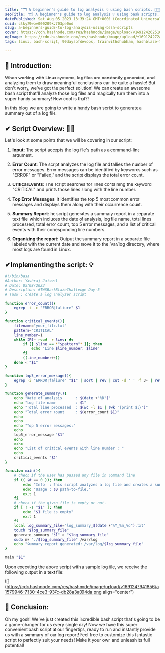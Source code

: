 ```yaml
---
title: "🗂️ A beginner's guide to log analysis 💡 using bash scripts. 🧾🔥🔥"
seoTitle: "🗂️ A beginner's guide to log analysis 💡 using bash scripts. 🧾🔥🔥"
datePublished: Sat Aug 05 2023 13:39:24 GMT+0000 (Coordinated Universal Time)
cuid: clky29wov000209kz703pe0nd
slug: a-beginners-guide-to-log-analysis-using-bash-scripts
cover: https://cdn.hashnode.com/res/hashnode/image/upload/v1691242625169/74fb0b92-f890-4a07-89f7-e34de8734944.png
ogImage: https://cdn.hashnode.com/res/hashnode/image/upload/v1691242724177/9a6a6f72-18d9-48fd-9ed1-4aff5fee3471.png
tags: linux, bash-script, 90daysofdevops, trainwithshubham, bashblaze-7-days-of-bash-scripting-challenge

---
```


## **📍** Introduction:

When working with Linux systems, log files are constantly generated, and analyzing them to draw meaningful conclusions can be quite a hassle! But don't worry, we've got the perfect solution! We can create an awesome bash script that'll analyze those log files and magically turn them into a super handy summary! How cool is that?!

In this blog, we are going to write a handy bash script to generate a summary out of a log file.

## ✔ Script Overview: 📃👀

Let's look at some points that we will be covering in our script:

1. **Input**: The script accepts the log file's path as a command-line argument.
    
2. **Error Count**: The script analyzes the log file and tallies the number of error messages. Error messages can be identified by keywords such as "ERROR" or "Failed," and the script displays the total error count.
    
3. **Critical Events**: The script searches for lines containing the keyword "CRITICAL" and prints those lines along with the line number.
    
4. **Top Error Messages**: It identifies the top 5 most common error messages and displays them along with their occurrence count.
    
5. **Summary Report**: he script generates a summary report in a separate text file, which includes the date of analysis, log file name, total lines processed, total error count, top 5 error messages, and a list of critical events with their corresponding line numbers.
    
6. **Organizing the report:** Output the summary report in a separate file labeled with the current date and move it to the /var/log directory, where most logs are found in Linux.
    

## ✔Implementing the script: 💡

```bash
#!/bin/bash
#Author: Yashraj Jaiswal
# Date: 05/08/2023
# Description: #TWSBashBlazeChallenge Day-5
# Task : create a log analyzer script

function error_count(){
    egrep -i -c "ERROR|faliure" $1
}

function critical_events(){
    filename="your_file.txt"
    pattern="CRITICAL"
    line_number=1
    while IFS= read -r line; do
        if [[ $line == *"$pattern"* ]]; then
            echo "Line $line_number: $line"
        fi
        ((line_number++))
    done < "$1"
}

function top5_error_message(){
    egrep -i "ERROR|faliure" "$1" | sort | rev | cut -d ' ' -f 3- | rev | uniq -c | sort -r  | head -5
}

function generate_summary(){
    echo "Date of analysis      : $(date +"%D")"
    echo "Log file name         : $1"
    echo "Total line processed  : $(wc -l $1 | awk '{print $1}')"
    echo "Total error count     : $(error_count $1)"
    echo
    echo
    echo "Top 5 error messages:"
    echo
    top5_error_message "$1"
    echo
    echo
    echo "List of critical events with line number : "
    echo
    critical_events "$1"
}

function main(){
    # check if the user has passed any file in command line
    if (( $# == 0 )); then
        echo "Info  : this script analyzes a log file and creates a summary out of it."
        echo "Usage : $0 path-to-file."
        exit 1
    fi
    # check if the given file is empty or not.
    if [ ! -s "$1" ]; then
        echo "$1 file is empty"
        exit 1
    fi
    local log_summary_file="log_summary_$(date +"%Y_%m_%d").txt"
    touch "$log_summary_file"
    generate_summary "$1" > "$log_summary_file"
    sudo mv "./$log_summary_file" /var/log
    echo "Summary report generated: /var/log/$log_summary_file"
}

main "$1"
```

Upon executing the above script with a sample log file, we receive the following output in a text file:

![](https://cdn.hashnode.com/res/hashnode/image/upload/v1691242941856/a1579946-7330-4ce3-937c-db28a3a094da.png align="center")

## **📍** Conclusion:

Oh my gosh! We've just created this incredible bash script that's going to be a game-changer for us every single day! Now we have this super convenient bash script at our fingertips, ready to run and instantly provide us with a summary of our log report! Feel free to customize this fantastic script to perfectly suit your needs! Make it your own and unleash its full potential!